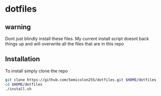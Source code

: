 # dotfiles

## warning

Dont just blindly install these files.
My current install script doesnt back things up and will
overwrite all the files that are in this repo

## Installation

To install simply clone the repo

```bash
git clone https://github.com/Semicolon255/dotfiles.git $HOME/dotfiles
cd $HOME/dotfiles
./install.sh
```
